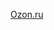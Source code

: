 [Ozon\.ru](https://www.ozon.ru/product/ultrazvukovoy-uvlazhnitel-vozduha-scarlett-sc-ah986e05-belyy-401368163/)